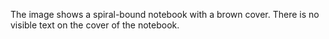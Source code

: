 The image shows a spiral-bound notebook with a brown cover. There is no visible text on the cover of the notebook.
